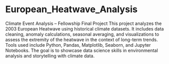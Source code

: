 # European_Heatwave_Analysis
Climate Event Analysis – Fellowship Final Project
This project analyzes the 2003 European Heatwave using historical climate datasets. It includes data cleaning, anomaly calculations, seasonal averaging, and visualizations to assess the extremity of the heatwave in the context of long-term trends. Tools used include Python, Pandas, Matplotlib, Seaborn, and Jupyter Notebooks. The goal is to showcase data science skills in environmental analysis and storytelling with climate data.
